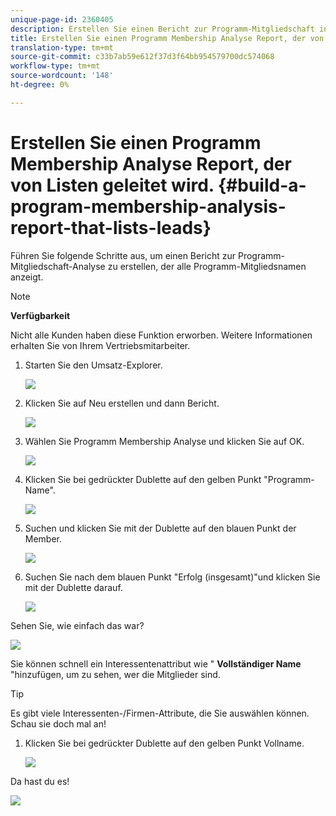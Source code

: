 ```yaml
---
unique-page-id: 2360405
description: Erstellen Sie einen Bericht zur Programm-Mitgliedschaft in der Analyse, den Listen führen - Marketing-Dokumente - Produktdokumentation
title: Erstellen Sie einen Programm Membership Analyse Report, der von Listen geleitet wird.
translation-type: tm+mt
source-git-commit: c33b7ab59e612f37d3f64bb954579700dc574068
workflow-type: tm+mt
source-wordcount: '148'
ht-degree: 0%

---
```



# Erstellen Sie einen Programm Membership Analyse Report, der von Listen geleitet wird. {#build-a-program-membership-analysis-report-that-lists-leads}

Führen Sie folgende Schritte aus, um einen Bericht zur Programm-Mitgliedschaft-Analyse zu erstellen, der alle Programm-Mitgliedsnamen anzeigt.

>[!NOTE]
>
>**Verfügbarkeit**
>
>Nicht alle Kunden haben diese Funktion erworben. Weitere Informationen erhalten Sie von Ihrem Vertriebsmitarbeiter.

1. Starten Sie den Umsatz-Explorer.

   ![](assets/one.png)

1. Klicken Sie auf Neu erstellen und dann Bericht.

   ![](assets/two.png)

1. Wählen Sie Programm Membership Analyse und klicken Sie auf OK.

   ![](assets/three.png)

1. Klicken Sie bei gedrückter Dublette auf den gelben Punkt &quot;Programm-Name&quot;.

   ![](assets/four.png)

1. Suchen und klicken Sie mit der Dublette auf den blauen Punkt der Member.

   ![](assets/five.png)

1. Suchen Sie nach dem blauen Punkt &quot;Erfolg (insgesamt)&quot;und klicken Sie mit der Dublette darauf.

   ![](assets/six.png)

Sehen Sie, wie einfach das war?

![](assets/seven.png)

Sie können schnell ein Interessentenattribut wie &quot; **Vollständiger Name** &quot;hinzufügen, um zu sehen, wer die Mitglieder sind.

>[!TIP]
>
>Es gibt viele Interessenten-/Firmen-Attribute, die Sie auswählen können. Schau sie doch mal an!

1. Klicken Sie bei gedrückter Dublette auf den gelben Punkt Vollname.

   ![](assets/eight.png)

Da hast du es!

![](assets/nine.png)

